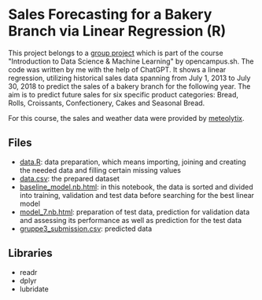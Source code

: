 # Sales Forecasting for a Bakery Branch via Linear Regression (R)

This project belongs to a [group project](https://github.com/annapuu/gruppe3) which is part of the course "Introduction to Data Science & Machine Learning" by opencampus.sh. The code was written by me with the help of ChatGPT. It shows a linear regression, utilizing historical sales data spanning from July 1, 2013 to July 30, 2018 to predict the sales of a bakery branch for the following year. The aim is to predict future sales for six specific product categories: Bread, Rolls, Croissants, Confectionery, Cakes and Seasonal Bread.

For this course, the sales and weather data were provided by [meteolytix](https://meteolytix.de/).

## Files
- [data.R](https://github.com/annapuu/linear-regression-bakery-sales/blob/main/data.R): data preparation, which means importing, joining and creating the needed data and filling certain missing values
- [data.csv](https://github.com/annapuu/linear-regression-bakery-sales/blob/main/data.csv): the prepared dataset
- [baseline_model.nb.html](https://htmlpreview.github.io/?https://raw.githubusercontent.com/annapuu/linear-regression-bakery-sales/main/baseline_model.nb.html): in this notebook, the data is sorted and divided into training, validation and test data before searching for the best linear model
- [model_7.nb.html](https://htmlpreview.github.io/?https://raw.githubusercontent.com/annapuu/linear-regression-bakery-sales/main/model_7.nb.html): preparation of test data, prediction for validation data and assessing its performance as well as prediction for the test data
- [gruppe3_submission.csv](https://github.com/annapuu/linear-regression-bakery-sales/blob/main/gruppe3_submission.csv): predicted data

## Libraries
- readr
- dplyr
- lubridate
